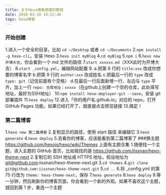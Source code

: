 ```yaml
---
title: 关于Hexo博客搭建的教程
date: 2018-03-18 19:52:46
tags: hexo博客
---
```

### 开始创建
1.进入一个安全的目录，比如 `cd ~/Desktop` 或者 `cd ~/Documents`
2.`npm install -g hexo-cli`，安装 Hexo
3.`hexo init myBlog`
4.`cd myBlog`
5.`npm i`
6.`hexo new 开博大吉`，你会看到一个 md 文件的路径
7.`start xxxxxx.md`（XXX此时为开博大吉）
8.`start _config.yml`，编辑网站配置
9.
 a.把第 6 行的 `title:xxx`  改成你想要的博客名字
 b.把第 9 行的 `author:xxx` 改成姓名
 c.把最后一行的 `type` 改成 `type: git`（记住前面有个空格）
 d.在最后一行后面新增一行，左边与 `type` 平齐，加上一行 `repo: 仓库地址：xxxxx`（在github上创建一个空的仓库，此处填写地址，最好为SSH地址）
10.`npm install hexo-deployer-git --save`，安装 git 部署插件
11.`hexo deploy`
12.进入「你的用户名.github.io」对应的 repo，打开 GitHub Pages 功能，如果已经打开了，就直接点击预览链接
13.搞定！
### 第二篇博客
1.`hexo new 第二篇博客`
2.复制显示的路径，使用 start 路径 来编辑它
3.`hexo generate`
4.`hexo deploy`
5.去看你的博客，应该能看到第二篇博客了
###换主题
https://github.com/hexojs/hexo/wiki/Themes 上面有主题合集
1.随便找一个主题，进入主题的 GitHub 首页，比如我找的是 https://github.com/iissnan/hexo-theme-next
2.复制它的 SSH 地址或 HTTPS 地址，假设地址为 git@github.com:iissnan/hexo-theme-next.git
3.`cd themes`
4.`git clone git@github.com:iissnan/hexo-theme-next.git`
5.`cd ..`
6.将 _config.yml 的第 75 行改为 `theme: hexo-theme-next`，保存
7.`hexo generate`
8.`hexo deploy`
9.等一分钟，然后刷新你的博客页面，你会看到一个新的外观。如果不喜欢这个主题，就回到第 1 步，重选一个主题
